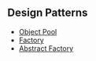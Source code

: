 ## Design Patterns
- [Object Pool](./DesignPatternsDemo/Patterns/Creational/ObjectPool/README.md)
- [Factory](./DesignPatternsDemo/Patterns/Creational/Factory/README.md#factory)
- [Abstract Factory](./DesignPatternsDemo/Patterns/Creational/Factory/README.md#abstract-factory)
